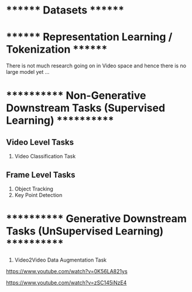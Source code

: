 # ****** Datasets ******




# ****** Representation Learning / Tokenization ******
There is not much research going on in Video space and hence there is no large model yet ...

# **********  Non-Generative Downstream Tasks (Supervised Learning)  **********

## Video Level Tasks
1. Video Classification Task

## Frame Level Tasks
1. Object Tracking
2. Key Point Detection






# **********  Generative Downstream Tasks (UnSupervised Learning)  **********

1. Video2Video Data Augmentation Task
   
https://www.youtube.com/watch?v=0K56LA821ys

https://www.youtube.com/watch?v=zSC145iNzE4
